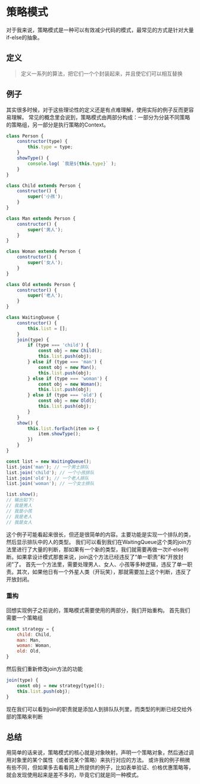 # 策略模式

对于我来说，策略模式是一种可以有效减少代码的模式，最常见的方式是针对大量if-else的抽象。

## 定义

> 定义一系列的算法，把它们一个个封装起来，并且使它们可以相互替换

## 例子

其实很多时候，对于这些理论性的定义还是有点难理解，使用实际的例子反而更容易理解。
常见的概念里会说到，策略模式由两部分构成：一部分为分装不同策略的策略组，另一部分是执行策略的Context。

``` javascript
class Person {
    constructor(type) {
        this.type = type;
    }
    showType() {
        console.log( `我是${this.type}` );
    }
}

class Child extends Person {
    constructor() {
        super('小孩');
    }
}

class Man extends Person {
    constructor() {
        super('男人');
    }
}

class Woman extends Person {
    constructor() {
        super('女人');
    }
}

class Old extends Person {
    constructor() {
        super('老人');
    }
}

class WaitingQueue {
    constructor() {
        this.list = [];
    }
    join(type) {
        if (type === 'child') {
            const obj = new Child();
            this.list.push(obj);
        } else if (type === 'man') {
            const obj = new Man();
            this.list.push(obj);
        } else if (type === 'woman') {
            const obj = new Woman();
            this.list.push(obj);
        } else if (type === 'old') {
            const obj = new Old();
            this.list.push(obj);
        }
    }
    show() {
        this.list.forEach(item => {
            item.showType();
        })
    }
}

const list = new WaitingQueue();
list.join('man'); // 一个男士排队
list.join('child'); // 一个小孩排队
list.join('old'); // 一个老人排队
list.join('woman'); // 一个女士排队

list.show();
// 输出如下:
// 我是男人
// 我是小孩
// 我是老人
// 我是女人
```

这个例子可能看起来很长，但还是很简单的内容。主要功能是实现一个排队的类，然后显示排队中的人的类型。
我们可以看到我们在WaitingQueue这个类的join方法里进行了大量的判断，那如果有一个新的类型，我们就需要再做一次if-else判断。如果拿设计模式那套来说，join这个方法已经违反了“单一职责”和“开放封闭”了。
首先一个方法里，需要处理男人、女人、小孩等多种逻辑，违反了单一职责。其次，如果他日有一个外星人类（开玩笑），那就需要加上这个判断，违反了开放封闭。

### 重构

回想实现例子之前说的，策略模式需要使用的两部分，我们开始重构。
首先我们需要一个策略组

``` javascript
const strategy = {
    child: Child,
    man: Man,
    woman: Woman,
    old: Old,
}
```

然后我们重新修改join方法的功能

``` javascript
join(type) {
    const obj = new strategy[type]();
    this.list.push(obj);
}
```
现在我们可以看到join的职责就是添加人到排队队列里，而类型的判断已经交给外部的策略来判断

## 总结
用简单的话来说，策略模式的核心就是对象映射。声明一个策略对象，然后通过调用对象里的某个属性（或者说某个策略）来执行对应的方法。
或许我的例子稍微有些不同，但如果多去看看网上所提供的例子，比如表单验证、价格优惠策略等，就会发现使用起来是差不多的，毕竟它们就是同一种模式。

